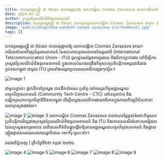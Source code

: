 ```yaml
---
title: ឯកឧត្តមរដ្ឋមន្ត្រី ជា វ៉ាន់ដេត បានអនុញ្ញាតឱ្យ លោកបណ្ឌិត Cosmas Zavazava នាយកការិយាល័យអភិវឌ្ឍន៍ទូរគមនាគមន៍ នៃសហភាពទូរគមនាគមន៍អន្តរជាតិ (International Telecommunication Union - ITU)
date: 2024-07-22
author: ក្រសួងប្រៃសណីយ៍និងទូរគមនាគមន៍
description: ឯកឧត្តមរដ្ឋមន្ត្រី ជា វ៉ាន់ដេត បានទទួលជួបលោកបណ្ឌិត Cosmas Zavazava នាយក ITU នៅក្រសួងប្រៃសណីយ៍និងទូរគមនាគមន៍។ កិច្ចជួបនេះមានគោលបំណងពង្រឹងកិច្ចសហប្រតិបត្តិការអន្តរជាតិនរវាងកម្ពុជា ជាមួយ ITU និងប្រទេសសមាជិកផ្សេងៗ។
image: "public/blog/chea-vandeth-cosmas-zavazava-itu/thumbnail.jpg"
tags: []
---
```


ឯកឧត្តមរដ្ឋមន្ត្រី ជា វ៉ាន់ដេត បានអនុញ្ញាតឱ្យ លោកបណ្ឌិត Cosmas Zavazava នាយកការិយាល័យអភិវឌ្ឍន៍ទូរគមនាគមន៍ នៃសហភាពទូរគមនាគមន៍អន្តរជាតិ (International Telecommunication Union - ITU) ចូលជួបសម្តែងការគួរសម និងពិភាក្សាការងារ នៅទីស្តីការក្រសួងប្រៃសណីយ៍និងទូរគមនាគមន៍ ក្នុងគោលបំណងពង្រឹងកិច្ចសហប្រតិបត្តិការអន្តរជាតិរវាងប្រទេសកម្ពុជា ជាមួយ ITU ព្រមទាំងបណ្តាប្រទេសសមាជិកផ្សេងៗទៀត។

![image 1](/blog/chea-vandeth-cosmas-zavazava-itu/image-4.jpg)

ជាមួយគ្នានេះ ថ្នាក់ដឹកនាំក្រសួង បានដឹកនាំគណៈប្រតិភូ ទៅទស្សនកិច្ចមជ្ឈមណ្ឌលបច្ចេកវិទ្យាសហគមន៍ (Community Tech Centre - CTC) នៅខេត្តតាកែវ និងបណ្ឌិត្យសភាបច្ចេកវិទ្យាឌីជីថលកម្ពុជា ដើម្បីឈ្វេងយល់ពីការងារអាទិភាពក្នុងការអភិវឌ្ឍវិស័យនានារបស់ក្រសួងផងដែរ។

![image 2](/blog/chea-vandeth-cosmas-zavazava-itu/image-5.jpg)
![image 3](/blog/chea-vandeth-cosmas-zavazava-itu/image-6.jpg)
លោកបណ្ឌិត Cosmas Zavazava បានវាយតម្លៃខ្ពស់ចំពោះកិច្ចសហប្រតិបត្តិការដ៏ល្អរវាងក្រសួងប្រៃសណីយ៍និងទូរគមនាគមន៍ និង ITU និងកោតសរសើរចំពោះសមទ្ធិផលដែលក្រសួងសម្រេចបាន ជាពិសេសគឺគំនិតផ្តួចផ្តើមឱ្យមានមជ្ឈមណ្ឌលបច្ចេកវិទ្យាសហគមន៍ និងថ្នាលផ្ទៀងផ្ទាត់ឯកសាររបស់រាជរដ្ឋាភិបាល verify.gov.kh។

រាជធានីភ្នំពេញ | ព្រឹកថ្ងៃទី២២ កក្កដា ២០២៤

![image 4](/blog/chea-vandeth-cosmas-zavazava-itu/image-2.jpg)
![image 5](/blog/chea-vandeth-cosmas-zavazava-itu/image-3.jpg)
![image 6](/blog/chea-vandeth-cosmas-zavazava-itu/image-1.jpg)
![image 7](/blog/chea-vandeth-cosmas-zavazava-itu/image-7.jpg)
![image 8](//blog/chea-vandeth-cosmas-zavazava-itu/image-8.jpg)
![image 9](/blog/chea-vandeth-cosmas-zavazava-itu/image-9.jpg)
